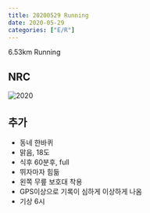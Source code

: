 ```yaml
---
title: 20200529 Running 
date: 2020-05-29
categories: ["E/R"]
---
```


6.53km Running

## NRC

![2020](/img/20200529.jpg)

## 추가

*   동네 한바퀴
*   맑음, 18도
*   식후 60분후, full
*   뛰자마자 힘듦
*   왼쪽 무릎 보호대 착용
*   GPS이상으로 기록이 심하게 이상하게 나옴
*   기상 6시
